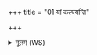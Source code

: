 +++
title = "01 यां कल्पयन्ति"

+++
<details><summary>मूलम् (WS)</summary>

यां कल्पयन्ति वहतौ वधूमिव विश्वरूपां हस्तकृतां चिकित्सवः। बहतौ  
सारादेत्त्वप नुदाम एनान् ॥ १ ॥
</details>